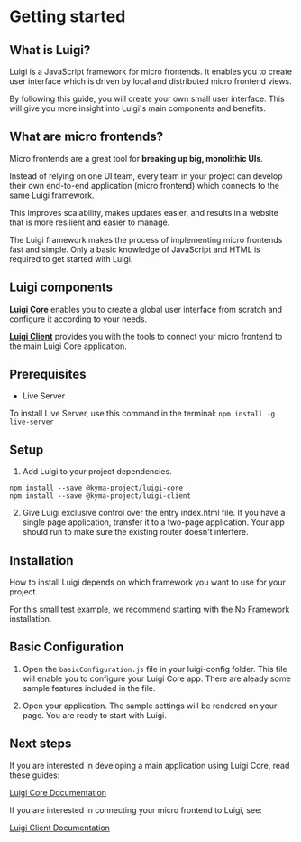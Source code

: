 # Getting started 

## What is Luigi?

Luigi is a JavaScript framework for micro frontends. It enables you to create user interface which is driven by local and distributed micro frontend views. 

By following this guide, you will create your own small user interface. This will give you more insight into Luigi's main components and benefits. 

## What are micro frontends? 

Micro frontends are a great tool for **breaking up big, monolithic UIs**. 

Instead of relying on one UI team, every team in your project can develop their own end-to-end application (micro frontend) which connects to the same Luigi framework. 

This improves scalability, makes updates easier, and results in a website that is more resilient and easier to manage. 

The Luigi framework makes the process of implementing micro frontends fast and simple. Only a basic knowledge of JavaScript and HTML is required to get started with Luigi. 

## Luigi components

[**Luigi Core**](https://github.com/SAP/luigi/blob/master/docs/README.md#luigi-core) enables you to create a global user interface from scratch and configure it according to your needs.

[**Luigi Client**](https://github.com/SAP/luigi/blob/master/docs/README.md#luigi-core) provides you with the tools to connect your micro frontend to the main Luigi Core application. 

## Prerequisites 

- Live Server

To install Live Server, use this command in the terminal:
`npm install -g live-server`

## Setup 

1. Add Luigi to your project dependencies. 

```
npm install --save @kyma-project/luigi-core
npm install --save @kyma-project/luigi-client
```

2. Give Luigi exclusive control over the entry index.html file. If you have a single page application, transfer it to a two-page application. Your app should run to make sure the existing router doesn't interfere.

## Installation

How to install Luigi depends on which framework you want to use for your project.

For this small test example, we recommend starting with the [No Framework](https://github.com/SAP/luigi/blob/master/docs/application-setup.md#application-setup-for-an-application-not-using-a-framework) installation.


## Basic Configuration

1. Open the `basicConfiguration.js` file in your luigi-config folder. This file will enable you to configure your Luigi Core app. There are aleady some sample features included in the file. 

2. Open your application. The sample settings will be rendered on your page. You are ready to start with Luigi. 

## Next steps

If you are interested in developing a main application using Luigi Core, read these guides:

[Luigi Core Documentation](https://github.com/SAP/luigi/blob/master/docs/README.md#luigi-core)

If you are interested in connecting your micro frontend to Luigi, see: 

[Luigi Client Documentation](https://github.com/SAP/luigi/blob/master/docs/README.md#luigi-core)



